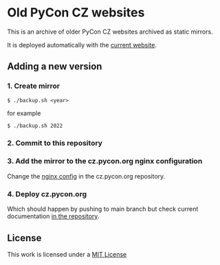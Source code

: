 # Old PyCon CZ websites

This is an archive of older PyCon CZ websites archived as static mirrors.

It is deployed automatically with the [current website](https://cz.pycon.org).

## Adding a new version

### 1. Create mirror

```shell
$ ./backup.sh <year>
```

for example

```shell
$ ./backup.sh 2022
```

### 2. Commit to this repository

### 3. Add the mirror to the cz.pycon.org nginx configuration

Change the [nginx config](https://github.com/pyvec/cz.pycon.org/blob/main/docker/nginx/cz.pycon.org.conf#L60) in the cz.pycon.org repository.

### 4. Deploy cz.pycon.org

Which should happen by pushing to main branch but check current documentation [in the repository](https://github.com/pyvec/cz.pycon.org).

## License

This work is licensed under a [MIT License](./LICENSE.md)
